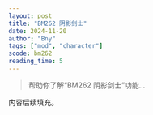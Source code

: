 ```yaml
---
layout: post
title: "BM262 阴影剑士"
date: 2024-11-20
author: "Bny"
tags: ["mod", "character"]
scode: bm262
reading_time: 5
---
```


> 帮助你了解“BM262 阴影剑士”功能...

内容后续填充。
